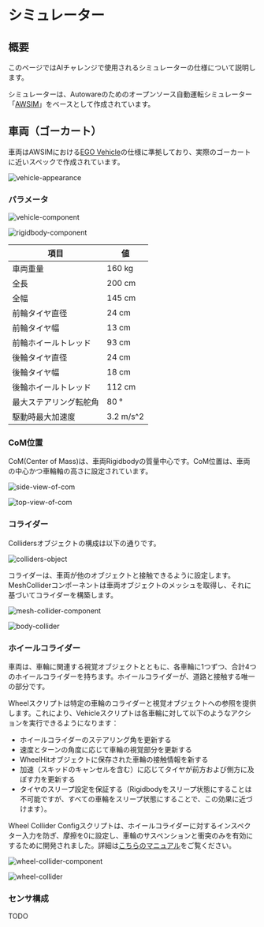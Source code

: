 # シミュレーター

## 概要
このページではAIチャレンジで使用されるシミュレーターの仕様について説明します。

シミュレーターは、Autowareのためのオープンソース自動運転シミュレーター「[AWSIM](https://github.com/tier4/AWSIM)」をベースとして作成されています。

## 車両（ゴーカート）
車両はAWSIMにおける[EGO Vehicle](https://tier4.github.io/AWSIM/Components/Vehicle/EgoVehicle/)の仕様に準拠しており、実際のゴーカートに近いスペックで作成されています。

![vehicle-appearance](./images/vehicle-appearance.png)

### パラメータ

![vehicle-component](./images/vehicle-component.png)

![rigidbody-component](./images/rigidbody-component.png)

| 項目                | 値        |
| ------------------ | --------- |
| 車両重量             | 160 kg    |
| 全長                | 200 cm    |
| 全幅                | 145 cm    |
| 前輪タイヤ直径        | 24 cm     |
| 前輪タイヤ幅          | 13 cm     |
| 前輪ホイールトレッド   | 93 cm     |
| 後輪タイヤ直径        | 24 cm     |
| 後輪タイヤ幅          | 18 cm    |
| 後輪ホイールトレッド   | 112 cm    |
| 最大ステアリング転舵角 | 80 °      |
| 駆動時最大加速度      | 3.2 m/s^2 |

### CoM位置
CoM(Center of Mass)は、車両Rigidbodyの質量中心です。CoM位置は、車両の中心かつ車輪軸の高さに設定されています。

![side-view-of-com](./images/side-view-of-com.png)

![top-view-of-com](./images/top-view-of-com.png)

### コライダー
Collidersオブジェクトの構成は以下の通りです。

![colliders-object](./images/colliders-object.png)

コライダーは、車両が他のオブジェクトと接触できるように設定します。MeshColliderコンポーネントは車両オブジェクトのメッシュを取得し、それに基づいてコライダーを構築します。

![mesh-collider-component](./images/mesh-collider-component.png)

![body-collider](./images/body-collider.png)

### ホイールコライダー
車両は、車輪に関連する視覚オブジェクトとともに、各車輪に1つずつ、合計4つのホイールコライダーを持ちます。ホイールコライダーが、道路と接触する唯一の部分です。

Wheelスクリプトは特定の車輪のコライダーと視覚オブジェクトへの参照を提供します。これにより、Vehicleスクリプトは各車輪に対して以下のようなアクションを実行できるようになります：

- ホイールコライダーのステアリング角を更新する
- 速度とターンの角度に応じて車輪の視覚部分を更新する
- WheelHitオブジェクトに保存された車輪の接触情報を新する
- 加速（スキッドのキャンセルを含む）に応じてタイヤが前方および側方に及ぼす力を更新する
- タイヤのスリープ設定を保証する（Rigidbodyをスリープ状態にすることは不可能ですが、すべての車輪をスリープ状態にすることで、この効果に近づけます）。

Wheel Collider Configスクリプトは、ホイールコライダーに対するインスペクター入力を防ぎ、摩擦を0に設定し、車輪のサスペンションと衝突のみを有効にするために開発されました。詳細は[こちらのマニュアル](https://docs.unity3d.com/Manual/class-WheelCollider.html)をご覧ください。

![wheel-collider-component](./images/wheel-collider-component.png)

![wheel-collider](./images/wheel-collider.png)

### センサ構成
TODO